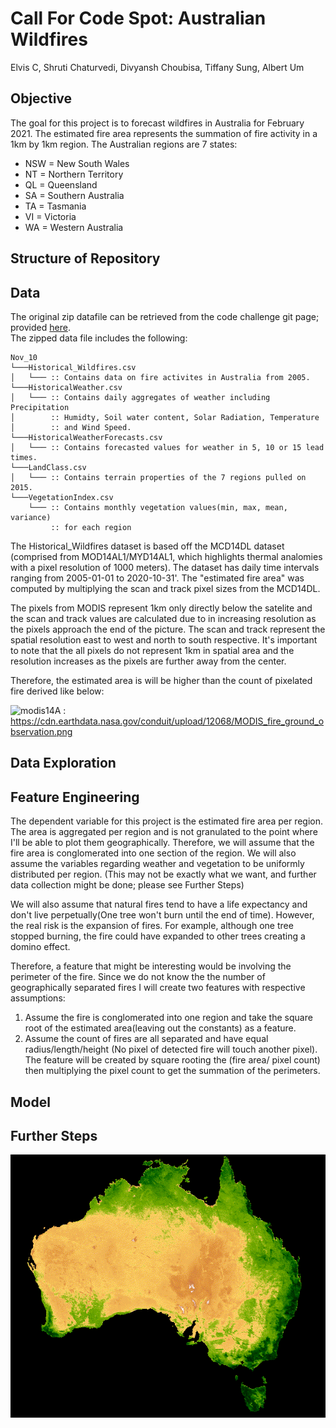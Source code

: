 # Call For Code Spot: Australian Wildfires
Elvis C, Shruti Chaturvedi, Divyansh Choubisa, Tiffany Sung, Albert Um

## Objective
The goal for this project is to forecast wildfires in Australia for February 2021. The estimated fire area represents the summation of fire activity in a 1km by 1km region. The Australian regions are 7 states:
- NSW = New South Wales
- NT = Northern Territory
- QL = Queensland
- SA = Southern Australia
- TA = Tasmania
- VI = Victoria
- WA = Western Australia



## Structure of Repository


## Data
The original zip datafile can be retrieved from the code challenge git page; provided [here](https://github.com/Call-for-Code/Spot-Challenge-Wildfires). <br>
The zipped data file includes the following:

```
Nov_10
└───Historical_Wildfires.csv
│   └─── :: Contains data on fire activites in Australia from 2005.
└───HistoricalWeather.csv
│   └─── :: Contains daily aggregates of weather including Precipitation
│        :: Humidty, Soil water content, Solar Radiation, Temperature
│        :: and Wind Speed.
└───HistoricalWeatherForecasts.csv
│   └─── :: Contains forecasted values for weather in 5, 10 or 15 lead times.
└───LandClass.csv
│   └─── :: Contains terrain properties of the 7 regions pulled on 2015.
└───VegetationIndex.csv
    └─── :: Contains monthly vegetation values(min, max, mean, variance) 
         :: for each region
```
The Historical_Wildfires dataset is based off the MCD14DL dataset (comprised from MOD14AL1/MYD14AL1, which highlights thermal analomies with a pixel resolution of 1000 meters). The dataset has daily time intervals ranging from 2005-01-01 to 2020-10-31'. The "estimated fire area" was computed by multiplying the scan and track pixel sizes from the MCD14DL. </br>

The pixels from MODIS represent 1km only directly below the satelite and the scan and track values are calculated due to in increasing resolution as the pixels approach the end of the picture. The scan and track represent the spatial resolution east to west and north to south respective. It's important to note that the all pixels do not represent 1km in spatial area and the resolution increases as the pixels are further away from the center. <br>

Therefore, the estimated area is will be higher than the count of pixelated fire derived like below:


![modis14A](https://cdn.earthdata.nasa.gov/conduit/upload/12068/MODIS_fire_ground_observation.png)
: https://cdn.earthdata.nasa.gov/conduit/upload/12068/MODIS_fire_ground_observation.png

## Data Exploration


## Feature Engineering

The dependent variable for this project is the estimated fire area per region. The area is aggregated per region and is not granulated to the point where I'll be able to plot them geographically. Therefore, we will assume that the fire area is conglomerated into one section of the region. We will also assume the variables regarding weather and vegetation to be uniformly distributed per region. 
(This may not be exactly what we want, and further data collection might be done; please see Further Steps)

We will also assume that natural fires tend to have a life expectancy and don't live perpetually(One tree won't burn until the end of time). However, the real risk is the expansion of fires. For example, although one tree stopped burning, the fire could have expanded to other trees creating a domino effect.

Therefore, a feature that might be interesting would be involving the perimeter of the fire. Since we do not know the the number of geographically separated fires I will create two features with respective assumptions:
1. Assume the fire is conglomerated into one region and take the square root of the estimated area(leaving out the constants) as a feature.
2. Assume the count of fires are all separated and have equal radius/length/height (No pixel of detected fire will touch another pixel). The feature will be created by square rooting the (fire area/ pixel count) then multiplying the pixel count to get the summation of the perimeters.



<!-- The distribution of the radii create a power-law-like or log-like distribution and therefore, I will once again transform the y dependent through log transformation. -->



## Model




## Further Steps



![2013NDVI](images/Australia2013NDVI.gif)